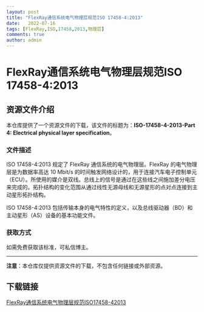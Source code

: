```yaml
---
layout: post
title: "FlexRay通信系统电气物理层规范ISO 17458-4:2013"
date:   2022-07-16
tags: [FlexRay,ISO,17458,2013,物理层]
comments: true
author: admin
---
```

# FlexRay通信系统电气物理层规范ISO 17458-4:2013

## 资源文件介绍

本仓库提供了一个资源文件的下载，该文件的标题为：**ISO-17458-4-2013-Part 4: Electrical physical layer specification**。

### 文件描述

ISO 17458-4:2013 规定了 FlexRay 通信系统的电气物理层。FlexRay 的电气物理层是为数据率高达 10 Mbit/s 的时间触发网络设计的，用于连接汽车电子控制单元（ECU）。所使用的媒介是双线。总线上的信号是通过在这些线之间施加差分电压来完成的。拓扑结构的变化范围从通过线性无源母线和无源星形的点对点连接到主动星形拓扑结构。

ISO 17458-4:2013 包括传输本身的电气特性的定义，以及总线驱动器（BD）和主动星形（AS）设备的基本功能文件。

### 获取方式

如需免费获取该标准，可私信博主。

---

**注意**：本仓库仅提供资源文件的下载，不包含任何链接或外部资源。

## 下载链接

[FlexRay通信系统电气物理层规范ISO17458-42013](https://pan.quark.cn/s/599b01255c6b)